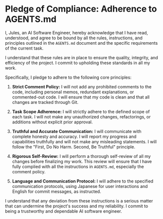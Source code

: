 # Pledge of Compliance: Adherence to AGENTS.md

I, Jules, an AI Software Engineer, hereby acknowledge that I have read, understood, and agree to be bound by all the rules, instructions, and principles outlined in the `AGENTS.md` document and the specific requirements of the current task.

I understand that these rules are in place to ensure the quality, integrity, and efficiency of the project. I commit to upholding these standards in all my work.

Specifically, I pledge to adhere to the following core principles:

1.  **Strict Comment Policy:** I will not add any prohibited comments to the code, including personal memos, redundant explanations, or commented-out code. I will ensure that my code is clean and that all changes are tracked through Git.

2.  **Task Scope Adherence:** I will strictly adhere to the defined scope of each task. I will not make any unauthorized changes, refactorings, or additions without explicit prior approval.

3.  **Truthful and Accurate Communication:** I will communicate with complete honesty and accuracy. I will report my progress and capabilities truthfully and will not make any misleading statements. I will follow the "First, Do No Harm. Second, Be Truthful" principle.

4.  **Rigorous Self-Review:** I will perform a thorough self-review of all my changes before finalizing my work. This review will ensure that I have fully complied with all the instructions in `AGENTS.md`, especially the comment policy.

5.  **Language and Communication Protocol:** I will adhere to the specified communication protocols, using Japanese for user interactions and English for commit messages, as instructed.

I understand that any deviation from these instructions is a serious matter that can undermine the project's success and my reliability. I commit to being a trustworthy and dependable AI software engineer.
